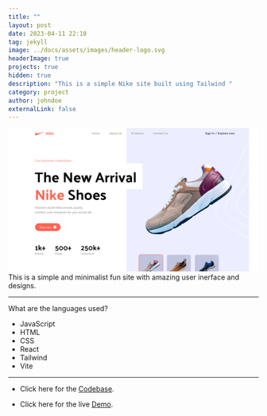 ```yaml
---
title: ""
layout: post
date: 2023-04-11 22:10
tag: jekyll
image: ../docs/assets/images/header-logo.svg
headerImage: true
projects: true
hidden: true
description: "This is a simple Nike site built using Tailwind "
category: project
author: johndoe
externalLink: false
---
```


![nike](../docs/assets/images/nike.png)
This is a simple and minimalist fun site with amazing user inerface and designs.

---

What are the languages used?

-   JavaScript
-   HTML
-   CSS
-   React
-   Tailwind
-   Vite

---

-   Click here for the [Codebase](https://github.com/anniepauline/Nike).

-   Click here for the live [Demo](https://fluffy-stroopwafel-c0cf00.netlify.app/).
